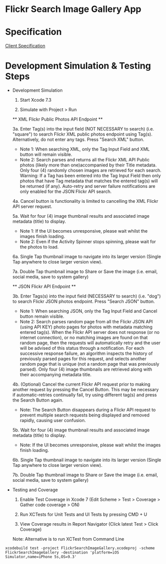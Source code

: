 Flickr Search Image Gallery App
========

Specification
========
[Client Specification](./SPEC.md)

Development Simulation & Testing Steps
========

* Development Simulation

  1. Start Xcode 7.3

  2. Simulate with Project > Run

  ** XML Flickr Public Photos API Endpoint **

  3a. Enter Tag(s) into the input field (NOT NECESSARY to search) (i.e. "square") to search Flickr XML public photos endpoint using Tag(s). Alternatively, do not enter any tags. Press "Search XML" button. 

    - Note 1: When searching XML, only the Tag Input Field and XML button will remain visible.
    - Note 2: Search parses and returns all the Flickr XML API Public photos (likely more than one)accompanied by their Title metadata. Only four (4) randomly chosen images are retrieved for each search. Warning: If a Tag has been entered into the Tag Input Field then only photos that have Tag metadata that matches the entered tag(s) will be returned (if any). Auto-retry and server failure notifications are only enabled for the JSON Flickr API search. 

  4a. Cancel button is functionality is limited to cancelling the XML Flickr API server request.

  5a. Wait for four (4) image thumbnail results and associated image metadata (title) to display. 
    - Note 1: If the UI becomes unresponsive, please wait whilst the images finish loading.
    - Note 2: Even if the Activity Spinner stops spinning, please wait for the photos to load.

  6a. Single Tap thumbnail image to navigate into its larger version (Single Tap anywhere to close larger version view). 

  7a. Double Tap thumbnail image to Share or Save the image (i.e. email, social media, save to system gallery)

  ** JSON Flickr API Endpoint **

  3b. Enter Tags(s) into the input field (NECESSARY to search) (i.e. "dog") to search Flickr JSON photos endpoint. Press "Search JSON" button. 

    - Note 1: When searching JSON, only the Tag Input Field and Cancel button remain visible.
    - Note 2: Search parses random page from all the Flickr JSON API (using API KEY) photo pages for photos with metadata matching entered tag(s). When the Flickr API server does not response (or no internet connection), or no matching images are found on that random page, then the requests will automatically retry and the user will be advised of this status through a notification. For each successive response failure, an algorithm inspects the history of previously parsed pages for this request, and selects another random page that is unique (not a random page that was previously parsed). Only four (4) image thumbnails are retrieved along with their accompanying metadata title.

  4b. (Optional) Cancel the current Flickr API request prior to making another request by pressing the Cancel Button. This may be necessary if automatic-retries continually fail, try using different tag(s) and press the Search Button again.

    - Note: The Search Button disappears during a Flickr API request to prevent multiple search requests being displayed and removed rapidly, causing user confusion.

  5b. Wait for four (4) image thumbnail results and associated image metadata (title) to display. 
    - Note: If the UI becomes unresponsive, please wait whilst the images finish loading.

  6b. Single Tap thumbnail image to navigate into its larger version (Single Tap anywhere to close larger version view). 

  7b. Double Tap thumbnail image to Share or Save the image (i.e. email, social media, save to system gallery)

* Testing and Coverage

  1. Enable Test Coverage in Xcode 7 (Edit Scheme > Test > Coverage > Gather code coverage > ON)

  2. Run XCTests for Unit Tests and UI Tests by pressing CMD + U

  3. View Coverage results in Report Navigator (Click latest Test > Click Coverage)

  Note: Alternative is to run XCTest from Command Line

```
xcodebuild test -project FlickrSearchImageGallery.xcodeproj -scheme FlickrSearchImageGallery -destination 'platform=iOS Simulator,name=iPhone 5s,OS=9.3'
```